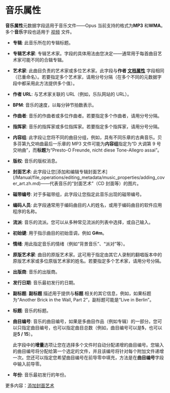 # 音乐属性

**音乐属性**元数据字段适用于音乐文件——Opus 当前支持的格式为**MP3** 和**WMA**。多个**音乐**字段也适用于 [视频](video_properties.zh.md) 文件。

- **专辑**: 此音乐所在的专辑标题。
- **专辑艺术家**: 专辑艺术家。字段的具体用法由您决定——通常用于每首曲目艺术家可能不同的合辑专辑。
- **艺术家**: 此曲目负责的艺术家或多位艺术家。此字段与**作者 [文档属性](document_properties.zh.md)** 字段相同（已重命名）。若要指定多个艺术家，请用分号分隔（在多个不同的元数据字段中都采用此方法提供多个值）。
- **作者 URL**: 与艺术家关联的 URL（例如，乐队网站的 URL）。
- **BPM**: 音乐的速度，以每分钟节拍数表示。
- **作曲者**: 音乐的作曲者或多位作曲者。若要指定多个作曲者，请用分号分隔。
- **指挥家**: 音乐的指挥家或多位指挥家。若要指定多个指挥家，请用分号分隔。
- **内容组**: 此字段让您将不同的曲目分组，例如，具有不同乐章的古典音乐。贝多芬第九交响曲最后一乐章的 MP3 文件可能为**内容组**指定为“D 大调第 9 号交响曲”，而**标题**为“Presto-O Freunde, nicht diese Tone-Allegro assai”。
- **版权**: 音乐的版权消息。
- **封面艺术**: 此字段让您[添加和编辑专辑封面艺术] (/Manual/file_operations/editing_metadata/music_properties/adding_cover_art.zh.md)——代表音乐的“封面艺术”（CD 封面等）的图片。
- **磁带编号**: 对于多磁带组，此字段让您指定此音乐出现的磁带编号。
- **编码人员**: 此字段通常用于编码曲目的人的姓名，或用于编码曲目的软件应用程序的名称。
- **流派**: 音乐的流派。您可以从多种常见流派的列表中选择，或自己输入。
- **初始键**: 用于指示曲目的初始音调，例如 **G#m**。
- **情绪**: 用此指定音乐的情绪（例如“背景音乐”、“派对”等）。
- **原版艺术家**: 曲目的原版艺术家。这可用于指定由其它人录制的翻唱版本中的原版艺术家或多位原版艺术家的姓名。若要指定多个艺术家，请用分号分隔。
- **出版商**: 音乐的出版商。
- **发行日期**: 音乐最初发行的日期。
- **副标题**: **副标题** 描述用于提供与**标题** 相关的其它信息，例如，如果标题为“Another Brick in the Wall, Part 2”，副标题可能是“Live in Berlin”。
- **标题**: 音乐的标题。
- **曲目编号**: 音乐的曲目编号，如果是多曲目作品（例如专辑）的一部分。您可以只指定曲目编号，也可以指定曲目总数（例如，曲目编号可以是**5**，也可以是**5 / 15**）。

  此字段中的**增量**选项让您在选择多个文件时自动分配递增的曲目编号。您输入的曲目编号将分配给第一个选定的文件，并且该编号将针对每个附加文件递增一次。您还可以指定您希望曲目编号在前导零中填充，方法是在**曲目编号**字段中输入前导零。

- **年份**: 音乐最初发行的年份。

更多内容：[添加封面艺术](/Manual/file_operations/editing_metadata/music_properties/adding_cover_art.zh.md)